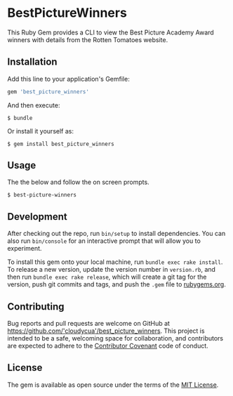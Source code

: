 # BestPictureWinners

This Ruby Gem provides a CLI to view the Best Picture Academy Award winners with details from the Rotten Tomatoes website.

## Installation

Add this line to your application's Gemfile:

```ruby
gem 'best_picture_winners'
```

And then execute:

    $ bundle

Or install it yourself as:

    $ gem install best_picture_winners

## Usage

The the below and follow the on screen prompts.

    $ best-picture-winners

## Development

After checking out the repo, run `bin/setup` to install dependencies. You can also run `bin/console` for an interactive prompt that will allow you to experiment.

To install this gem onto your local machine, run `bundle exec rake install`. To release a new version, update the version number in `version.rb`, and then run `bundle exec rake release`, which will create a git tag for the version, push git commits and tags, and push the `.gem` file to [rubygems.org](https://rubygems.org).

## Contributing

Bug reports and pull requests are welcome on GitHub at https://github.com/'cloudycua'/best_picture_winners. This project is intended to be a safe, welcoming space for collaboration, and contributors are expected to adhere to the [Contributor Covenant](contributor-covenant.org) code of conduct.

## License

The gem is available as open source under the terms of the [MIT License](http://opensource.org/licenses/MIT).

